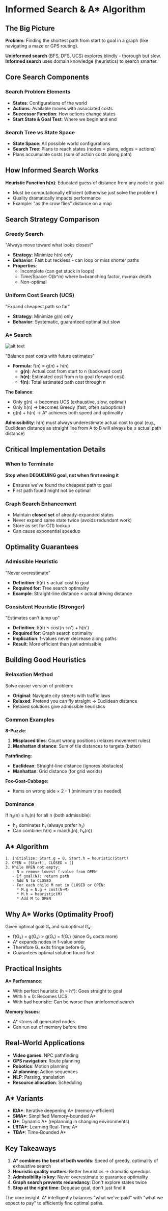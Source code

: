# Informed Search & A\* Algorithm

## The Big Picture

**Problem**: Finding the shortest path from start to goal in a graph (like navigating a maze or GPS routing).

**Uninformed search** (BFS, DFS, UCS) explores blindly - thorough but slow.  
**Informed search** uses domain knowledge (heuristics) to search smarter.

## Core Search Components

### Search Problem Elements

- **States**: Configurations of the world
- **Actions**: Available moves with associated costs
- **Successor Function**: How actions change states
- **Start State & Goal Test**: Where we begin and end

### Search Tree vs State Space

- **State Space**: All possible world configurations
- **Search Tree**: Plans to reach states (nodes = plans, edges = actions)
- Plans accumulate costs (sum of action costs along path)

## How Informed Search Works

**Heuristic Function h(n)**: Educated guess of distance from any node to goal

- Must be computationally efficient (otherwise just solve the problem!)
- Quality dramatically impacts performance
- Example: "as the crow flies" distance on a map

## Search Strategy Comparison

### Greedy Search

"Always move toward what looks closest"

- **Strategy**: Minimize h(n) only
- **Behavior**: Fast but reckless - can loop or miss shorter paths
- **Properties**:
  - Incomplete (can get stuck in loops)
  - Time/Space: O(b^m) where b=branching factor, m=max depth
  - Non-optimal

### Uniform Cost Search (UCS)

"Expand cheapest path so far"

- **Strategy**: Minimize g(n) only
- **Behavior**: Systematic, guaranteed optimal but slow

### A\* Search

![alt text](image.png)

"Balance past costs with future estimates"

- **Formula**: f(n) = g(n) + h(n)
  - **g(n)**: Actual cost from start to n (backward cost)
  - **h(n)**: Estimated cost from n to goal (forward cost)
  - **f(n)**: Total estimated path cost through n

**The Balance**:

- Only g(n) → becomes UCS (exhaustive, slow, optimal)
- Only h(n) → becomes Greedy (fast, often suboptimal)
- g(n) + h(n) → A\* achieves both speed and optimality

**Admissibility**: h(n) must always underestimate actual cost to goal (e.g., Euclidean distance as straight line from A to B will always be ≤ actual path distance)

## Critical Implementation Details

### When to Terminate

**Stop when DEQUEUING goal, not when first seeing it**

- Ensures we've found the cheapest path to goal
- First path found might not be optimal

### Graph Search Enhancement

- Maintain **closed set** of already-expanded states
- Never expand same state twice (avoids redundant work)
- Store as set for O(1) lookup
- Can cause exponential speedup

## Optimality Guarantees

### Admissible Heuristic

"Never overestimate"

- **Definition**: h(n) ≤ actual cost to goal
- **Required for**: Tree search optimality
- **Example**: Straight-line distance ≤ actual driving distance

### Consistent Heuristic (Stronger)

"Estimates can't jump up"

- **Definition**: h(n) ≤ cost(n→n') + h(n')
- **Required for**: Graph search optimality
- **Implication**: f-values never decrease along paths
- **Result**: More efficient than just admissible

## Building Good Heuristics

### Relaxation Method

Solve easier version of problem:

- **Original**: Navigate city streets with traffic laws
- **Relaxed**: Pretend you can fly straight → Euclidean distance
- Relaxed solutions give admissible heuristics

### Common Examples

**8-Puzzle**:

1. **Misplaced tiles**: Count wrong positions (relaxes movement rules)
2. **Manhattan distance**: Sum of tile distances to targets (better)

**Pathfinding**:

- **Euclidean**: Straight-line distance (ignores obstacles)
- **Manhattan**: Grid distance (for grid worlds)

**Fox-Goat-Cabbage**:

- Items on wrong side × 2 - 1 (minimum trips needed)

### Dominance

If h₂(n) ≥ h₁(n) for all n (both admissible):

- h₂ dominates h₁ (always prefer h₂)
- Can combine: h(n) = max(h₁(n), h₂(n))

## A\* Algorithm

```
1. Initialize: Start.g = 0, Start.h = heuristic(Start)
2. OPEN = [Start], CLOSED = []
3. While OPEN not empty:
   - N = remove lowest f-value from OPEN
   - If goal(N): return path
   - Add N to CLOSED
   - For each child M not in CLOSED or OPEN:
     * M.g = N.g + cost(N→M)
     * M.h = heuristic(M)
     * Add M to OPEN
```

## Why A\* Works (Optimality Proof)

Given optimal goal G₁ and suboptimal G₂:

- f(G₂) = g(G₂) > g(G₁) = f(G₁) (since G₂ costs more)
- A\* expands nodes in f-value order
- Therefore G₁ exits fringe before G₂
- Guarantees optimal solution found first

## Practical Insights

**A\* Performance**:

- With perfect heuristic (h = h\*): Goes straight to goal
- With h = 0: Becomes UCS
- With bad heuristic: Can be worse than uninformed search

**Memory Issues**:

- A\* stores all generated nodes
- Can run out of memory before time

## Real-World Applications

- **Video games**: NPC pathfinding
- **GPS navigation**: Route planning
- **Robotics**: Motion planning
- **AI planning**: Action sequences
- **NLP**: Parsing, translation
- **Resource allocation**: Scheduling

## A\* Variants

- **IDA\***: Iterative deepening A\* (memory-efficient)
- **SMA\***: Simplified Memory-bounded A\*
- **D\***: Dynamic A\* (replanning in changing environments)
- **LRTA\***: Learning Real-Time A\*
- **TBA\***: Time-Bounded A\*

## Key Takeaways

1. **A\* combines the best of both worlds**: Speed of greedy, optimality of exhaustive search
2. **Heuristic quality matters**: Better heuristics → dramatic speedups
3. **Admissibility is key**: Never overestimate to guarantee optimality
4. **Graph search prevents redundancy**: Don't explore states twice
5. **Stop at the right time**: Dequeue goal, don't just find it

The core insight: A\* intelligently balances "what we've paid" with "what we expect to pay" to efficiently find optimal paths.
